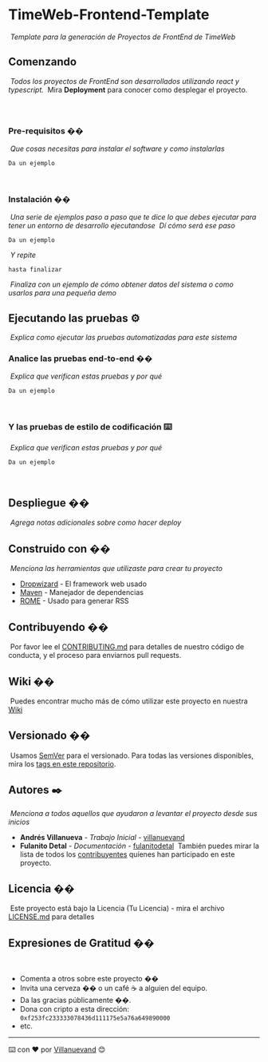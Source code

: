 # TimeWeb-Frontend-Template
​
_Template para la generación de Proyectos de FrontEnd de TimeWeb_
​
## Comenzando
​
_Todos los proyectos de FrontEnd son desarrollados utilizando react y typescript._
​
Mira **Deployment** para conocer como desplegar el proyecto.
​
​
###
​
### Pre-requisitos ��
​
_Que cosas necesitas para instalar el software y como instalarlas_
​
```
Da un ejemplo
```
​
### Instalación ��
​
_Una serie de ejemplos paso a paso que te dice lo que debes ejecutar para tener un entorno de desarrollo ejecutandose_
​
_Dí cómo será ese paso_ 
​
```
Da un ejemplo
```
​
_Y repite_
​
```
hasta finalizar
```
​
_Finaliza con un ejemplo de cómo obtener datos del sistema o como usarlos para una pequeña demo_
​
## Ejecutando las pruebas ⚙️
​
_Explica como ejecutar las pruebas automatizadas para este sistema_
​
### Analice las pruebas end-to-end ��
​
_Explica que verifican estas pruebas y por qué_
​
```
Da un ejemplo
```
​
### Y las pruebas de estilo de codificación ⌨️
​
_Explica que verifican estas pruebas y por qué_
​
```
Da un ejemplo
```
​
## Despliegue ��
​
_Agrega notas adicionales sobre como hacer deploy_
​
## Construido con ��️
​
_Menciona las herramientas que utilizaste para crear tu proyecto_
​
* [Dropwizard](http://www.dropwizard.io/1.0.2/docs/) - El framework web usado
* [Maven](https://maven.apache.org/) - Manejador de dependencias
* [ROME](https://rometools.github.io/rome/) - Usado para generar RSS
​
## Contribuyendo ��️
​
Por favor lee el [CONTRIBUTING.md](https://gist.github.com/villanuevand/xxxxxx) para detalles de nuestro código de conducta, y el proceso para enviarnos pull requests.
​
## Wiki ��
​
Puedes encontrar mucho más de cómo utilizar este proyecto en nuestra [Wiki](https://github.com/tu/proyecto/wiki)
​
## Versionado ��
​
Usamos [SemVer](http://semver.org/) para el versionado. Para todas las versiones disponibles, mira los [tags en este repositorio](https://github.com/tu/proyecto/tags).
​
## Autores ✒️
​
_Menciona a todos aquellos que ayudaron a levantar el proyecto desde sus inicios_
​
* **Andrés Villanueva** - *Trabajo Inicial* - [villanuevand](https://github.com/villanuevand)
* **Fulanito Detal** - *Documentación* - [fulanitodetal](#fulanito-de-tal)
​
También puedes mirar la lista de todos los [contribuyentes](https://github.com/your/project/contributors) quíenes han participado en este proyecto. 
​
## Licencia ��
​
Este proyecto está bajo la Licencia (Tu Licencia) - mira el archivo [LICENSE.md](LICENSE.md) para detalles
​
## Expresiones de Gratitud ��
​
* Comenta a otros sobre este proyecto ��
* Invita una cerveza �� o un café ☕ a alguien del equipo. 
* Da las gracias públicamente ��.
* Dona con cripto a esta dirección: `0xf253fc233333078436d111175e5a76a649890000`
* etc.
​
​
​
---
⌨️ con ❤️ por [Villanuevand](https://github.com/Villanuevand) 😊